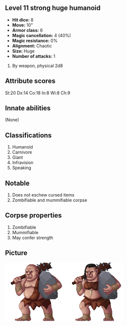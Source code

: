 ## Level 11 strong huge humanoid

- **Hit dice:** 8
- **Move:** 10"
- **Armor class:** 6
- **Magic cancellation:** 4 (40%)
- **Magic resistance:** 0%
- **Alignment:** Chaotic
- **Size:** Huge
- **Number of attacks:** 1
1. By weapon, physical 2d8

## Attribute scores

St:20 Dx:14 Co:18 In:8 Wi:8 Ch:9

## Innate abilities

(None)

## Classifications

1. Humanoid
2. Carnivore
3. Giant
4. Infravision
5. Speaking

## Notable

1. Does not eschew cursed items
2. Zombifiable and mummifiable corpse

## Corpse properties

1. Zombifiable
2. Mummifiable
3. May confer strength

## Picture

![Hill giant](https://github.com/hyvanmielenpelit/GnollHackTileSet/blob/main/Monsters/hill_giant/hill_giant.png) ![Hill giantess](https://github.com/hyvanmielenpelit/GnollHackTileSet/blob/main/Monsters/hill_giant/hill_giant_female.png)
